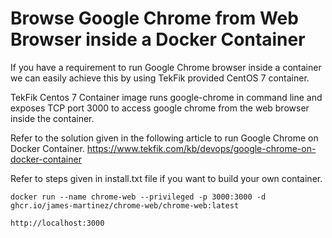 # Browse Google Chrome from Web Browser inside a Docker Container 

If you have a requirement to run Google Chrome browser inside a container we can easily achieve this by using TekFik provided CentOS 7 container. 

TekFik Centos 7 Container image runs google-chrome in command line and exposes TCP port 3000 to access google chrome from the web browser inside the container. 

Refer to the solution given in the following article to run Google Chrome on Docker Container.
  https://www.tekfik.com/kb/devops/google-chrome-on-docker-container
  
  
Refer to steps given in install.txt file if you want to build your own container. 

`docker run --name chrome-web --privileged -p 3000:3000 -d ghcr.io/james-martinez/chrome-web/chrome-web:latest`

`http://localhost:3000`

